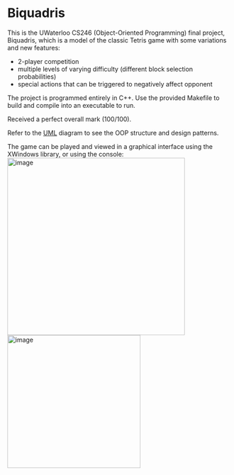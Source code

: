 # Biquadris

This is the UWaterloo CS246 (Object-Oriented Programming) final project, Biquadris, which is a model of the classic Tetris game with some variations and new features:
- 2-player competition
- multiple levels of varying difficulty (different block selection probabilities)
- special actions that can be triggered to negatively affect opponent

The project is programmed entirely in C++. Use the provided Makefile to build and compile into an executable to run. 

Received a perfect overall mark (100/100).

Refer to the [UML](uml-final.pdf) diagram to see the OOP structure and design patterns.

The game can be played and viewed in a graphical interface using the XWindows library, or using the console:
<img width="400" alt="image" src="https://github.com/user-attachments/assets/5e28e73c-1ded-4a38-b2cb-203a699abd78" />
<img width="300" alt="image" src="https://github.com/user-attachments/assets/08493407-603b-4b1d-81a6-6a4b1e0fe9b4" />

